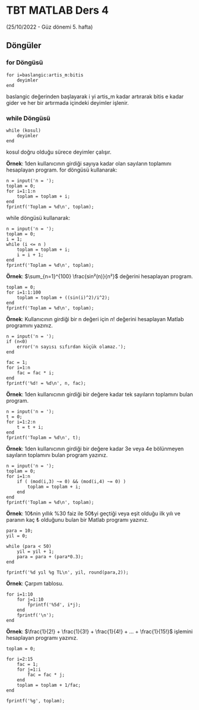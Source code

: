 # TBT MATLAB Ders 4
(25/10/2022 - Güz dönemi 5. hafta)

## Döngüler
### for Döngüsü
```
for i=baslangic:artis_m:bitis
	deyimler
end
```
baslangic değerinden başlayarak i yi artis_m kadar artırarak bitis e kadar gider ve her bir artırmada içindeki deyimler işlenir.
### while Döngüsü
```
while (kosul)
	deyimler
end
```
kosul doğru olduğu sürece deyimler çalışır.

**Örnek**: 1den kullanıcının girdiği sayıya kadar olan sayıların toplamını hesaplayan program.
for döngüsü kullanarak:
```
n = input('n = ');
toplam = 0;
for i=1:1:n
	toplam = toplam + i;
end
fprintf('Toplam = %d\n', toplam);
```
while döngüsü kullanarak:
```
n = input('n = ');
toplam = 0;
i = 1;
while (i <= n )
    toplam = toplam + i;
    i = i + 1;
end
fprintf('Toplam = %d\n', toplam);
```

**Örnek**: $\sum_{n=1}^{100} \frac{sin²(n)}{n²}$ değerini hesaplayan program.
```
toplam = 0;
for i=1:1:100
    toplam = toplam + ((sin(i)^2)/i^2);
end
fprintf('Toplam = %d\n', toplam);
```

**Örnek**: Kullanıcının girdiği bir n değeri için $n!$ değerini hesaplayan Matlab programını yazınız.
```
n = input('n = ');
if (n<0)
	error('n sayısı sıfırdan küçük olamaz.');
end

fac = 1;
for i=1:n
    fac = fac * i;
end
fprintf('%d! = %d\n', n, fac);
```

**Örnek**: 1den kullanıcının girdiği bir değere kadar tek sayıların toplamını bulan program.
```
n = input('n = ');
t = 0;
for i=1:2:n
    t = t + i;
end
fprintf('Toplam = %d\n', t);
```

**Örnek**: 1den kullanıcının girdiği bir değere kadar 3e veya 4e bölünmeyen sayıların toplamını bulan program yazınız.
```
n = input('n = ');
toplam = 0;
for i=1:n
    if ( (mod(i,3) ~= 0) && (mod(i,4) ~= 0) )
        toplam = toplam + i;
    end
end
fprintf('Toplam = %d\n', toplam);
```

**Örnek**: 10₺nin yıllık %30 faiz ile 50₺yi geçtiği veya eşit olduğu ilk yılı ve paranın kaç ₺ olduğunu bulan bir Matlab programı yazınız.
```
para = 10;
yil = 0;

while (para < 50)
    yil = yil + 1;
    para = para + (para*0.3);
end

fprintf('%d yıl %g TL\n', yil, round(para,2));
```

**Örnek**: Çarpım tablosu.
```
for i=1:10
    for j=1:10
        fprintf('%5d', i*j);
    end
    fprintf('\n');
end
```

**Örnek**: $\frac{1}{2!} + \frac{1}{3!} + \frac{1}{4!} + ... + \frac{1}{15!}$ işlemini hesaplayan programı yazınız.
```
toplam = 0;

for i=2:15
    fac = 1;
    for j=1:i
        fac = fac * j;
    end
    toplam = toplam + 1/fac;
end

fprintf('%g', toplam);
```

